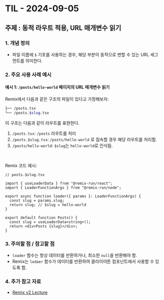 # TIL - 2024-09-05

## 주제 : 동적 라우트 적용, URL 매개변수 읽기

### 1. 개념 정의
- 파일 이름에 `$` 기호를 사용하는 경우, 해당 부분이 동적으로 변할 수 있는 URL 세그먼트를 의미한다.

### 2. 주요 사용 사례 예시

#### **예시 1**: `/posts/hello-world` 페이지의 URL 매개변수 읽기

Remix에서 다음과 같은 구조의 파일이 있다고 가정해보자:

```bash
├── /posts.tsx
└── /posts.$slug.tsx
```

이 구조는 다음과 같이 라우트를 표현한다.

1. `/posts.tsx`: `/posts` 라우트를 처리
2. `/posts.$slug.tsx`: `/posts/hello-world` 로 접속할 경우 해당 라우트를 처리함.
3. `/posts/hello-world`: `$slug`는 `hello-world`로 인식됨.

<br/>

Remix 코드 예시:
```tsx
// posts.$slug.tsx

import { useLoaderData } from "@remix-run/react";
import { LoaderFunctionArgs } from "@remix-run/node";

export async function loader({ params }: LoaderFunctionArgs) {
  const slug = params.slug;
  return slug; // $slug = hello-world
}

export default function Posts() {
  const slug = useLoaderData<string>();
  return <div>Posts {slug}</div>;
}

```

### 3. 주의할 점 / 참고할 점
- `loader` 함수는 항상 데이터를 반환하거나, 최소한 `null`을 반환해야 함.
- Remix는 `lodaer` 함수가 데이터를 반환하여 클라이어튼 컴포넌트에서 사용할 수 있도록 함.

### 4. 추가 참고 자료
- [Remix v2 Lecture](https://www.udemy.com/course/remix-js-course/?couponCode=OF83024D)